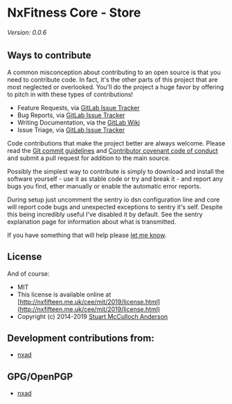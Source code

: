NxFitness Core - Store
=========================================

###### Version: 0.0.6


## Ways to contribute

A common misconception about contributing to an open source is that you need to contribute code. In fact, it's the other parts of this project that are most neglected or overlooked. You'll do the project a huge 
favor by offering to pitch in with these types of contributions!

- Feature Requests, via [GitLab Issue Tracker](https://git.nxfifteen.rocks/nx-health/store/issues)
- Bug Reports, via [GitLab Issue Tracker](https://git.nxfifteen.rocks/nx-health/store/issues)
- Writing Documentation, via the [GitLab Wiki](https://git.nxfifteen.rocks/nx-health/store/wikis/home)
- Issue Triage, via [GitLab Issue Tracker](https://git.nxfifteen.rocks/nx-health/store/issues)
    
Code contributions that make the project better are always welcome. Please read the [Git commit guidelines](https://git.nxfifteen.rocks/nx-health/store/wikis/git-commit-guidelines) and 
[Contributor covenant code of conduct](https://git.nxfifteen.rocks/nx-health/store/wikis/contributor-covenant-code-of-conduct) and submit a pull request for addition to the main source.

Possibly the simplest way to contribute is simply to download and install the software yourself - use it as stable code or try and break it - and report any bugs you find, ether manually or enable the automatic error reports.

During setup just uncomment the sentry io dsn configuration line and core will report code bugs and unexpected exceptions to sentry it's self. Despite this being incredibly useful I've disabled it by default. See the sentry explanation page for information about what is transmitted.

If you have something that will help please [let me know](https://nxfifteen.me.uk/about/me/contact/).


## License

And of course:

* MIT
* This license is available online at [http://nxfifteen.me.uk/cee/mit/2019/license.html](http://nxfifteen.me.uk/cee/mit/2019/license.html)
* Copyright (c) 2014-2019 [Stuart McCulloch Anderson](https://nx15.at/whoami)


## Development contributions from:

* [nxad](https://nx15.at/whoami)


## GPG/OpenPGP

* [nxad](https://nx15.at/whoami)